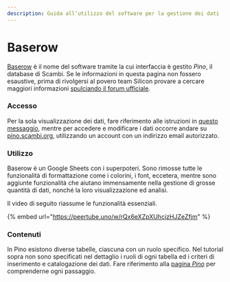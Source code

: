 ```yaml
---
description: Guida all’utilizzo del software per la gestione dei dati
---
```


# Baserow

[Baserow](https://baserow.io) è il nome del software tramite la cui interfaccia è gestito _Pino_, il database di Scambi. Se le informazioni in questa pagina non fossero esaustive, prima di rivolgersi al povero team Silicon provare a cercare maggiori informazioni [spulciando il forum ufficiale](https://community.baserow.io).

### Accesso

Per la sola visualizzazione dei dati, fare riferimento alle istruzioni in [questo messaggio](https://t.me/c/1617977522/5), mentre per accedere e modificare i dati occorre andare su [pino.scambi.org](https://pino.scambi.org), utilizzando un account con un indirizzo email autorizzato.

### Utilizzo

Baserow è un Google Sheets con i superpoteri. Sono rimosse tutte le funzionalità di formattazione come i colorini, i font, eccetera, mentre sono aggiunte funzionalità che aiutano immensamente nella gestione di grosse quantità di dati, nonché la loro visualizzazione ed analisi.

Il video di seguito riassume le funzionalità essenziali.

{% embed url="https://peertube.uno/w/rQx6eXZpXUhcjzHJZeZfjm" %}

### Contenuti

In Pino esistono diverse tabelle, ciascuna con un ruolo specifico. Nel tutorial sopra non sono specificati nel dettaglio i ruoli di ogni tabella ed i criteri di inserimento e catalogazione dei dati. Fare riferimento alla [pagina _Pino_](pino.md) per comprenderne ogni passaggio.

